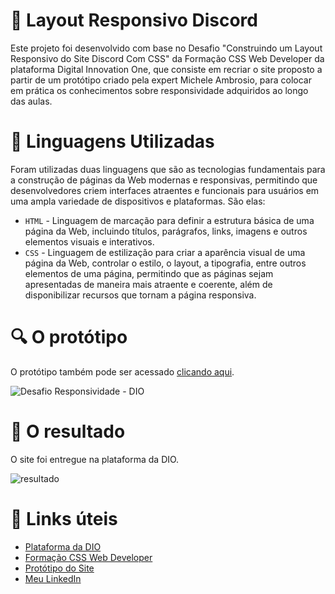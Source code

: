 # :file_folder: Layout Responsivo Discord
Este projeto foi desenvolvido com base no Desafio "Construindo um Layout Responsivo do Site Discord Com CSS" da Formação CSS Web Developer da plataforma Digital Innovation One, que consiste em recriar o site proposto a partir de um protótipo criado pela expert Michele Ambrosio, para colocar em prática os conhecimentos sobre responsividade adquiridos ao longo das aulas.

# :pushpin: Linguagens Utilizadas
Foram utilizadas duas linguagens que são as tecnologias fundamentais para a construção de páginas da Web modernas e responsivas, permitindo que desenvolvedores criem interfaces atraentes e funcionais para usuários em uma ampla variedade de dispositivos e plataformas. São elas:
* `HTML` - Linguagem de marcação para definir a estrutura básica de uma página da Web, incluindo títulos, parágrafos, links, imagens e outros elementos visuais e interativos.
* `CSS` - Linguagem de estilização para criar a aparência visual de uma página da Web, controlar o estilo, o layout, a tipografia, entre outros elementos de uma página, permitindo que as páginas sejam apresentadas de maneira mais atraente e coerente, além de disponibilizar recursos que tornam a página responsiva.

# :mag: O protótipo
O protótipo também pode ser acessado [clicando aqui](https://www.figma.com/file/NRBYrG5d4DSzObv7dpTqoM/Desafio-Responsividade---DIO?node-id=1-2&t=KkzRZs6mAzqq2Rqe-0).

![Desafio Responsividade - DIO](https://user-images.githubusercontent.com/69852246/229330755-bb2729c5-35cc-4452-af5f-4ec48ae2888d.png)
 
 # :open_file_folder: O resultado
 O site foi entregue na plataforma da DIO.
 
 ![resultado](https://user-images.githubusercontent.com/69852246/229369084-7a620b72-7238-4eb5-b83a-866851e0b933.png)

# :link: Links úteis
* [Plataforma da DIO](https://www.dio.me/)
* [Formação CSS Web Developer](https://web.dio.me/track/formacao-css-web-developer)
* [Protótipo do Site](https://www.figma.com/file/NRBYrG5d4DSzObv7dpTqoM/Desafio-Responsividade---DIO?node-id=1-2&t=KkzRZs6mAzqq2Rqe-0)
* [Meu LinkedIn](https://www.linkedin.com/in/brenda-antunes-silva/)
